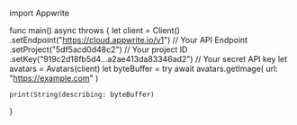 import Appwrite

func main() async throws {
    let client = Client()
      .setEndpoint("https://cloud.appwrite.io/v1") // Your API Endpoint
      .setProject("5df5acd0d48c2") // Your project ID
      .setKey("919c2d18fb5d4...a2ae413da83346ad2") // Your secret API key
    let avatars = Avatars(client)
    let byteBuffer = try await avatars.getImage(
        url: "https://example.com"
    )

    print(String(describing: byteBuffer)
}
